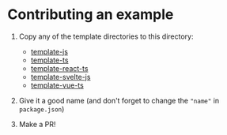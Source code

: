 # Contributing an example

1. Copy any of the template directories to this directory:

   - [template-js](./template-js)
   - [template-ts](./template-ts)
   - [template-react-ts](./template-react-ts)
   - [template-svelte-js](./template-svelte-js)
   - [template-vue-ts](./template-vue-ts)

2. Give it a good name (and don't forget to change the `"name"` in `package.json`)
3. Make a PR!
